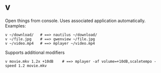 # v

Open things from console. Uses associated application automatically. Examples:

    v ~/download/   # ==> nautilus ~/download/
    v ~/file.jpg    # ==> gwenview ~/file.jpg
    v ~/video.mp4   # ==> mplayer ~/video.mp4

Supports additional modifiers

    v movie.mkv 1.2x +10dB    # ==> mplayer -af volume=+10dB,scaletempo -speed 1.2 movie.mkv